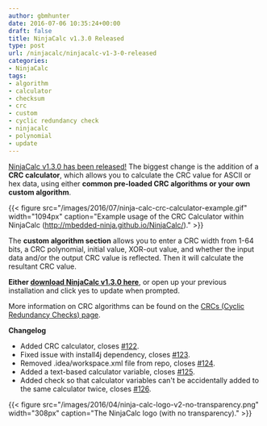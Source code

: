 ```yaml
---
author: gbmhunter
date: 2016-07-06 10:35:24+00:00
draft: false
title: NinjaCalc v1.3.0 Released
type: post
url: /ninjacalc/ninjacalc-v1-3-0-released
categories:
- NinjaCalc
tags:
- algorithm
- calculator
- checksum
- crc
- custom
- cyclic redundancy check
- ninjacalc
- polynomial
- update
---
```


[NinjaCalc v1.3.0 has been released!](http://mbedded-ninja.github.io/NinjaCalc/) The biggest change is the addition of a **CRC calculator**, which allows you to calculate the CRC value for ASCII or hex data, using either **common pre-loaded CRC algorithms or your own custom algorithm**.

{{< figure src="/images/2016/07/ninja-calc-crc-calculator-example.gif" width="1094px" caption="Example usage of the CRC Calculator within NinjaCalc (http://mbedded-ninja.github.io/NinjaCalc/)."  >}}

The **custom algorithm section** allows you to enter a CRC width from 1-64 bits, a CRC polynomial, initial value, XOR-out value, and whether the input data and/or the output CRC value is reflected. Then it will calculate the resultant CRC value.

**Either [download NinjaCalc v1.3.0 here](http://mbedded-ninja.github.io/NinjaCalc/)**, or open up your previous installation and click yes to update when prompted.

More information on CRC algorithms can be found on the [CRCs (Cyclic Redundancy Checks) page](http://blog.mbedded.ninja/programming/general/crcs-cyclic-redundancy-checks).

**Changelog**

* Added CRC calculator, closes [#122](https://github.com/mbedded-ninja/NinjaCalc/issues/122).
* Fixed issue with install4j dependency, closes [#123](https://github.com/mbedded-ninja/NinjaCalc/issues/123).
* Removed .idea/workspace.xml file from repo, closes [#124](https://github.com/mbedded-ninja/NinjaCalc/issues/124).
* Added a text-based calculator variable, closes [#125](https://github.com/mbedded-ninja/NinjaCalc/issues/125).
* Added check so that calculator variables can't be accidentally added to the same calculator twice, closes [#126](https://github.com/mbedded-ninja/NinjaCalc/issues/126).

{{< figure src="/images/2016/04/ninja-calc-logo-v2-no-transparency.png" width="308px" caption="The NinjaCalc logo (with no transparency)."  >}}
